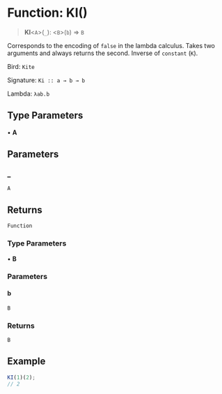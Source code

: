 # Function: KI()

> **KI**\<`A`\>(`_`): \<`B`\>(`b`) => `B`

Corresponds to the encoding of `false` in the lambda calculus.
Takes two arguments and always returns the second.
Inverse of `constant` (`K`).

Bird: `Kite`

Signature: `Ki :: a → b → b`

Lambda: `λab.b`

## Type Parameters

• **A**

## Parameters

### \_

`A`

## Returns

`Function`

### Type Parameters

• **B**

### Parameters

#### b

`B`

### Returns

`B`

## Example

```ts
KI(1)(2);
// 2
```
